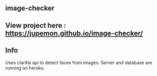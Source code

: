 ## image-checker

## View project here : https://jupemon.github.io/image-checker/

## Info
Uses clarifai api to detect faces from images. Server and database are running on heroku.
